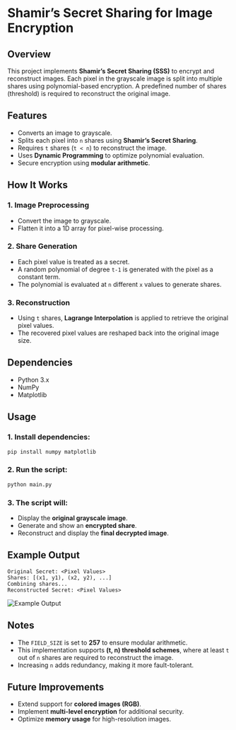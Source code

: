# **Shamir’s Secret Sharing for Image Encryption**

## **Overview**
This project implements **Shamir’s Secret Sharing (SSS)** to encrypt and reconstruct images. Each pixel in the grayscale image is split into multiple shares using polynomial-based encryption. A predefined number of shares (threshold) is required to reconstruct the original image.

## **Features**
- Converts an image to grayscale.
- Splits each pixel into `n` shares using **Shamir’s Secret Sharing**.
- Requires `t` shares (`t < n`) to reconstruct the image.
- Uses **Dynamic Programming** to optimize polynomial evaluation.
- Secure encryption using **modular arithmetic**.

## **How It Works**
### **1. Image Preprocessing**
- Convert the image to grayscale.
- Flatten it into a 1D array for pixel-wise processing.

### **2. Share Generation**
- Each pixel value is treated as a secret.
- A random polynomial of degree `t-1` is generated with the pixel as a constant term.
- The polynomial is evaluated at `n` different `x` values to generate shares.

### **3. Reconstruction**
- Using `t` shares, **Lagrange Interpolation** is applied to retrieve the original pixel values.
- The recovered pixel values are reshaped back into the original image size.

## **Dependencies**
- Python 3.x
- NumPy
- Matplotlib

## **Usage**
### **1. Install dependencies:**
```bash
pip install numpy matplotlib
```

### **2. Run the script:**
```bash
python main.py
```

### **3. The script will:**
- Display the **original grayscale image**.
- Generate and show an **encrypted share**.
- Reconstruct and display the **final decrypted image**.

## **Example Output**
```
Original Secret: <Pixel Values>
Shares: [(x1, y1), (x2, y2), ...]
Combining shares...
Reconstructed Secret: <Pixel Values>
```
![Example Output](![image](https://github.com/user-attachments/assets/b41e406d-957c-4f02-9e3e-930041b275b7)
)

## **Notes**
- The `FIELD_SIZE` is set to **257** to ensure modular arithmetic.
- This implementation supports **(t, n) threshold schemes**, where at least `t` out of `n` shares are required to reconstruct the image.
- Increasing `n` adds redundancy, making it more fault-tolerant.

## **Future Improvements**
- Extend support for **colored images (RGB)**.
- Implement **multi-level encryption** for additional security.
- Optimize **memory usage** for high-resolution images.

